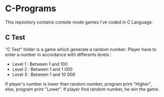 # C-Programs

This repository contains console mode games I've coded in C Language.

## C Test

"C Test" folder is a game which generate a random number. 
Player have to enter a number in accordance with differents levels : 
* Level 1 : Between 1 and 100
* Level 2 : Between 1 and 1 000
* Level 3 : Between 1 and 10 000

If player's number is lower than random number, program print "Higher", else, program print "Lower". If player find random number, he win the game.
